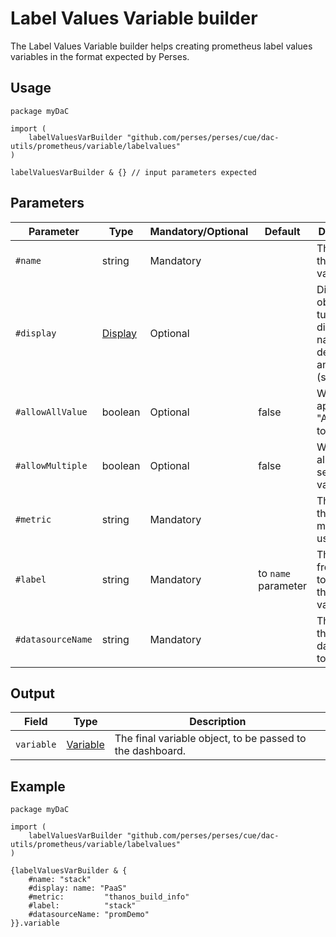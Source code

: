 # Label Values Variable builder

The Label Values Variable builder helps creating prometheus label values variables in the format expected by Perses.

## Usage

```cue
package myDaC

import (
	labelValuesVarBuilder "github.com/perses/perses/cue/dac-utils/prometheus/variable/labelvalues"
)

labelValuesVarBuilder & {} // input parameters expected
```

## Parameters

| Parameter         | Type                                                         | Mandatory/Optional | Default             | Description                                                                      |
|-------------------|--------------------------------------------------------------|--------------------|---------------------|----------------------------------------------------------------------------------|
| `#name`           | string                                                       | Mandatory          |                     | The name of this variable.                                                       |
| `#display`        | [Display](../../../../api/variable.md#display-specification) | Optional           |                     | Display object to tune the display name, description and visibility (show/hide). |
| `#allowAllValue`  | boolean                                                      | Optional           | false               | Whether to append the "All" value to the list.                                   |
| `#allowMultiple`  | boolean                                                      | Optional           | false               | Whether to allow multi-selection of values.                                      |
| `#metric`         | string                                                       | Mandatory          |                     | The name of the source metric to be used.                                        |
| `#label`          | string                                                       | Mandatory          | to `name` parameter | The label from which to retrieve the list of values.                             |
| `#datasourceName` | string                                                       | Mandatory          |                     | The name of the datasource to query.                                             |

## Output

| Field      | Type                                                           | Description                                               |
|------------|----------------------------------------------------------------|-----------------------------------------------------------|
| `variable` | [Variable](../../../../api/variable.md#variable-specification) | The final variable object, to be passed to the dashboard. |

## Example

```cue
package myDaC

import (
	labelValuesVarBuilder "github.com/perses/perses/cue/dac-utils/prometheus/variable/labelvalues"
)

{labelValuesVarBuilder & {
	#name: "stack"
	#display: name: "PaaS"
	#metric:         "thanos_build_info"
	#label:          "stack"
	#datasourceName: "promDemo"
}}.variable
```